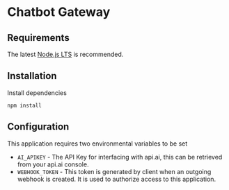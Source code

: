 Chatbot Gateway
===============

## Requirements
The latest [Node.js LTS](https://nodejs.org/en/) is recommended.

## Installation
Install dependencies
```
npm install
```

## Configuration
This application requires two environmental variables to be set
* `AI_APIKEY` - The API Key for interfacing with api.ai, this can be retrieved from your api.ai console.
* `WEBHOOK_TOKEN` - This token is generated by client when an outgoing webhook is created. It is used to authorize access to this application.
